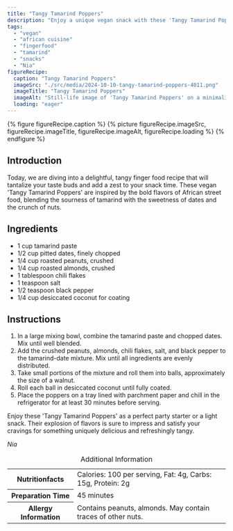 ```yaml
---
title: "Tangy Tamarind Poppers"
description: "Enjoy a unique vegan snack with these 'Tangy Tamarind Poppers', blending tamarind, dates, and nuts for a deliciously tangy treat."
tags:
  - "vegan"
  - "african cuisine"
  - "fingerfood"
  - "tamarind"
  - "snacks"
  - "Nia"
figureRecipe: 
  caption: "Tangy Tamarind Poppers"
  imageSrc: "./src/media/2024-10-10-tangy-tamarind-poppers-4011.png"
  imageTitle: "Tangy Tamarind Poppers"
  imageAlt: "Still-life image of 'Tangy Tamarind Poppers' on a minimalist table, featuring walnut-sized, coconut-coated, dark tamarind balls with chili flakes."
  loading: "eager"
---
```


{% figure figureRecipe.caption %}
{% picture figureRecipe.imageSrc, figureRecipe.imageTitle, figureRecipe.imageAlt, figureRecipe.loading %}
{% endfigure %}

## Introduction

Today, we are diving into a delightful, tangy finger food recipe that will tantalize your taste buds and add a zest to your snack time. These vegan 'Tangy Tamarind Poppers' are inspired by the bold flavors of African street food, blending the sourness of tamarind with the sweetness of dates and the crunch of nuts.

## Ingredients

- 1 cup tamarind paste
- 1/2 cup pitted dates, finely chopped
- 1/4 cup roasted peanuts, crushed
- 1/4 cup roasted almonds, crushed
- 1 tablespoon chili flakes
- 1 teaspoon salt
- 1/2 teaspoon black pepper
- 1/4 cup desiccated coconut for coating

## Instructions

1. In a large mixing bowl, combine the tamarind paste and chopped dates. Mix until well blended.
2. Add the crushed peanuts, almonds, chili flakes, salt, and black pepper to the tamarind-date mixture. Mix until all ingredients are evenly distributed.
3. Take small portions of the mixture and roll them into balls, approximately the size of a walnut.
4. Roll each ball in desiccated coconut until fully coated.
5. Place the poppers on a tray lined with parchment paper and chill in the refrigerator for at least 30 minutes before serving.

Enjoy these 'Tangy Tamarind Poppers' as a perfect party starter or a light snack. Their explosion of flavors is sure to impress and satisfy your cravings for something uniquely delicious and refreshingly tangy.

*Nia*

<table><caption class='sr-only'>Additional Information</caption><tr><th>Nutritionfacts</th><td>Calories: 100 per serving, Fat: 4g, Carbs: 15g, Protein: 2g&nbsp;</td></tr><tr><th>Preparation Time</th><td>45 minutes&nbsp;</td></tr><tr><th>Allergy Information</th><td>Contains peanuts, almonds. May contain traces of other nuts.&nbsp;</td></tr></table>

